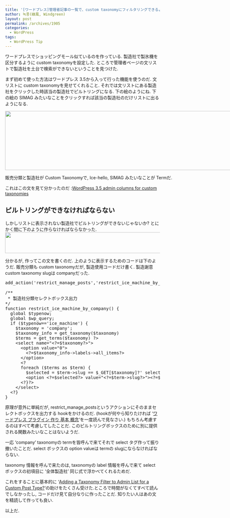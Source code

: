 ```yaml
---
title: '[ワードプレス]管理者記事の一覧で、custom taxonomyにフィルタリングできるようにする'
author: 녹풍(綠風, Windgreen)
layout: post
permalink: /archives/1905
categories:
  - WordPress
tags:
  - WordPress Tip
---
```

ワードプレスでショッピングモール似ているのを作っている. 製造社で製氷機を区分するように custom taxonomyを設定した. ところで管理者ページの文リストで製造社を土台で検索ができないということを見つけた.

まず初めて使った方法はワードプレス 3.5から入って行った機能を使うのだ. 文リストに custom taxonomyを見せてくれること. それでは文リストにある製造社をクリックした時該当の製造社でピルトリングになる. 下の絵のようにね. 下の絵の SIMAG みたいなことをクリックすれば該当の製造社のだけリストに出るようになる.

<div style="width: 756px" class="wp-caption aligncenter">
  <img alt="" src="http://dl.dropbox.com/u/15546257/blog/mytory/wp-custom-taxonomy-in-admin-list.png" width="746" height="192" /><p class="wp-caption-text">
    販売分類と製造社が Custom Taxonomyで, Ice-hello, SIMAG みたいなことが Termだ.
  </p>
</div>

これはこの文を見て分かったのだ :[WordPress 3.5 admin columns for custom taxonomies][1]

## ピルトリングができなければならない

しかしリストに表示されない製造社でピルトリングができないじゃないか? とにかく間に下のように作らなければならなかった.  
<img class="alignnone" alt="" src="http://dl.dropbox.com/u/15546257/blog/mytory/wp-custom-taxonomy-in-admin-list-2.png" width="665" height="68" />

分かるが, 作ってこの文を書くのだ. 上のように表示するためのコードは下のようだ. 販売分類も custom taxonomyだが, 製造使用コードだけ書く. 製造謝意 custom taxonomy slugは companyだった.

<pre>add_action('restrict_manage_posts','restrict_ice_machine_by_company')

/**
 * 製造社分類セレクトボックス出力
*/
function restrict_ice_machine_by_company() {
  global $typenow;
  global $wp_query;
  if ($typenow=='ice_machine') {
    $taxonomy = 'company';
    $taxonomy_info = get_taxonomy($taxonomy)
    $terms = get_terms($taxonomy) ?&gt;
    &lt;select name="&lt;?=$taxonomy?&gt;"&gt;
      &lt;option value="0"&gt;
        &lt;?=$taxonomy_info-&gt;labels-&gt;all_items?&gt;
      &lt;/option&gt;
      &lt;?
      foreach ($terms as $term) {
        $selected = $term-&gt;slug == $_GET[$taxonomy]?' selected ':''; ?&gt;
        &lt;option &lt;?=$selected?&gt; value="&lt;?=$term-&gt;slug?&gt;"&gt;&lt;?=$term-&gt;name?&gt;(&lt;?=$term-&gt;count?&gt;)&lt;/option&gt;
      &lt;?}?&gt;
    &lt;/select&gt;
  &lt;?}
}</pre>

原理が意外に単純だが, restrict\_manage\_postsというアクションにそのままセレクトボックスを出力する hookをかけるのだ. (hookが何やら知りたければ &#8216;[ワードプレス プラグイン 作り 基本 概念][2]&#8216;を一度読んで見なさい.) もちろん考慮するのはすべて考慮してしたことだ. このピルトリングボックスのために別に提供される関数みたいなことはないようだ.

一応 &#8216;company&#8217; taxonomyの termを皆呼んで来てそれで select タグ作って振り撤いたことだ. select ボックスの option valueは termの slugにならなければならない.

taxonomy 情報を呼んで来たのは, taxonomyの label 情報を呼んで来て select ボックスの初項目に &#8216;全体製造社&#8217; 同じ式で浮かべてくれるためだ.

これをすることに基本的に &#8216;[Adding a Taxonomy Filter to Admin List for a Custom Post Type?][3]&#8216;の助けをたくさん受けた.ところで時間がなくてすべて読んでしなかったし, コードだけ見て自分なりに作ったことだ. 知りたい人はあの文を精読して作っても良い.

以上だ.

 [1]: http://make.wordpress.org/core/2012/12/11/wordpress-3-5-admin-columns-for-custom-taxonomies/
 [2]: http://jp.mytory.local/archives/814 "ワードプレス プラグイン 作り 基本 概念"
 [3]: http://wordpress.stackexchange.com/questions/578/adding-a-taxonomy-filter-to-admin-list-for-a-custom-post-type